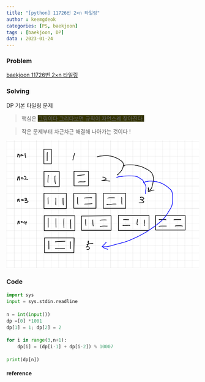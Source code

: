 ```yaml
---
title: "[python] 11726번 2×n 타일링"
author : keemgdeok
categories: [PS, baekjoon]
tags : [baekjoon, DP]
data : 2023-01-24
---
```



### Problem
[baekjoon 11726번 2×n 타일링](https://www.acmicpc.net/problem/11726)

  

### Solving
DP 기본 타일링 문제
> 핵심은 <span style="background-color:#333300">그림이다 그리다보면 규칙이 자연스레 찾아진다. </span>

> 작은 문제부터 차근차근 해결해 나아가는 것이다 !

![11726](/assets/img/11726.png)


### Code
```py
import sys
input = sys.stdin.readline

n = int(input())
dp =[0] *1001
dp[1] = 1; dp[2] = 2

for i in range(3,n+1): 
    dp[i] = (dp[i-1] + dp[i-2]) % 10007
    
print(dp[n])
```


#### reference

